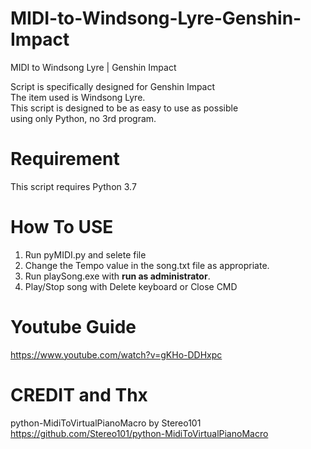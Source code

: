 # MIDI-to-Windsong-Lyre-Genshin-Impact
MIDI to Windsong Lyre | Genshin Impact

Script is specifically designed for Genshin Impact  
The item used is Windsong Lyre.  
This script is designed to be as easy to use as possible  
using only Python, no 3rd program.

# Requirement
This script requires Python 3.7

# How To USE 
1. Run pyMIDI.py and selete file
2. Change the Tempo value in the song.txt file as appropriate.
3. Run playSong.exe with **run as administrator**.
4. Play/Stop song with Delete keyboard or Close CMD

# Youtube Guide
https://www.youtube.com/watch?v=gKHo-DDHxpc

# CREDIT and Thx
python-MidiToVirtualPianoMacro by Stereo101  
https://github.com/Stereo101/python-MidiToVirtualPianoMacro
